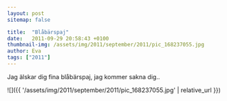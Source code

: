```yaml
---
layout: post
sitemap: false

title:  "Blåbärspaj"
date:   2011-09-29 20:58:43 +0100
thumbnail-img: /assets/img/2011/september/2011/pic_168237055.jpg
author: Eva
tags: ["2011"]
---
```


Jag älskar dig fina blåbärspaj, jag kommer sakna dig..

![]({{ '/assets/img/2011/september/2011/pic_168237055.jpg'  | relative_url }})

